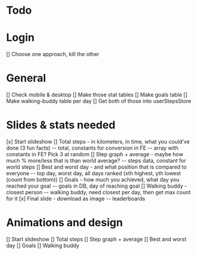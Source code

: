 # Todo

# Login

[] Choose one approach, kill the other

# General

[] Check mobile & desktop
[] Make those stat tables
[] Make goals table
[] Make walking-buddy table per day
[] Get both of those into userStepsStore

# Slides & stats needed

[x] Start slideshow
[] Total steps - in kilometers, in time, what you could've done (3 fun facts)
-- total, constants for conversion in FE
-- array with constants in FE? Pick 3 at random
[] Step graph + average - maybe how much % more/less that is than world average?
-- steps data, constant for world steps
[] Best and worst day - and what position that is compared to everyone
-- top day, worst day, all days ranked (xth highest, yth lowest (count from bottom))
[] Goals - how much you achieved, what day you reached your goal
-- goals in DB, day of reaching goal
[] Walking buddy - closest person
-- walking buddy, need closest per day, then get max count for it
[x] Final slide - download as image
-- leaderboards

# Animations and design

[] Start slideshow
[] Total steps
[] Step graph + average
[] Best and worst day
[] Goals
[] Walking buddy
